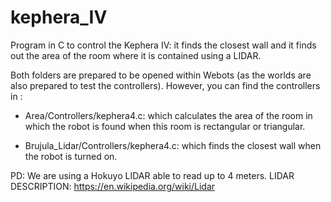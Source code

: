 # kephera_IV
Program in C to control the Kephera IV: it finds the closest wall and it finds out the area of the room where it is contained using a LIDAR.

Both folders are prepared to be opened within Webots (as the worlds are also prepared to test the controllers). However, you can find the controllers in :

- Area/Controllers/kephera4.c: which calculates the area of the room in which the robot is found when this room is rectangular or triangular.

- Brujula_Lidar/Controllers/kephera4.c: which finds the closest wall when the robot is turned on.

PD: We are using a Hokuyo LIDAR able to read up to 4 meters.
LIDAR DESCRIPTION: https://en.wikipedia.org/wiki/Lidar
